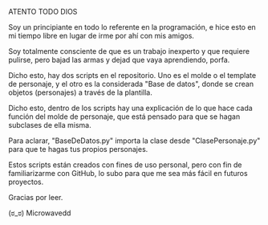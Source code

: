ATENTO TODO DIOS


Soy un principiante en todo lo referente en la programación, e hice esto en mi tiempo libre en lugar de irme por ahí
con mis amigos.

Soy totalmente consciente de que es un trabajo inexperto y que requiere pulirse, pero bajad las armas y dejad que
vaya aprendiendo, porfa.

Dicho esto, hay dos scripts en el repositorio. Uno es el molde o el template de personaje, y el otro es la considerada "Base de datos", donde se crean objetos (personajes) a través de la plantilla.

Dicho esto, dentro de los scripts hay una explicación de lo que hace cada función del molde de personaje, 
que está pensado para que se hagan subclases de ella misma.

Para aclarar, "BaseDeDatos.py" importa la clase desde "ClasePersonaje.py" para que te hagas tus propios personajes.

Estos scripts están creados con fines de uso personal, pero con fin de familiarizarme con GitHub, lo subo
para que me sea más fácil en futuros proyectos.

Gracias por leer.

 (ಠ_ಠ) Microwavedd
